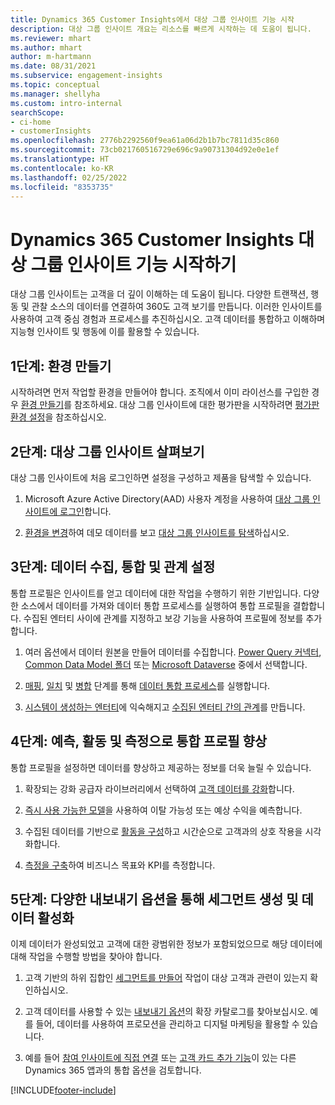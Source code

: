 ```yaml
---
title: Dynamics 365 Customer Insights에서 대상 그룹 인사이트 기능 시작
description: 대상 그룹 인사이트 개요는 리소스를 빠르게 시작하는 데 도움이 됩니다.
ms.reviewer: mhart
ms.author: mhart
author: m-hartmann
ms.date: 08/31/2021
ms.subservice: engagement-insights
ms.topic: conceptual
ms.manager: shellyha
ms.custom: intro-internal
searchScope:
- ci-home
- customerInsights
ms.openlocfilehash: 2776b2292560f9ea61a06d2b1b7bc7811d35c860
ms.sourcegitcommit: 73cb021760516729e696c9a90731304d92e0e1ef
ms.translationtype: HT
ms.contentlocale: ko-KR
ms.lasthandoff: 02/25/2022
ms.locfileid: "8353735"
---
```

# <a name="get-started-with-dynamics-365-customer-insights-audience-insights-capability"></a>Dynamics 365 Customer Insights 대상 그룹 인사이트 기능 시작하기

대상 그룹 인사이트는 고객을 더 깊이 이해하는 데 도움이 됩니다. 다양한 트랜잭션, 행동 및 관찰 소스의 데이터를 연결하여 360도 고객 보기를 만듭니다. 이러한 인사이트를 사용하여 고객 중심 경험과 프로세스를 추진하십시오. 고객 데이터를 통합하고 이해하며 지능형 인사이트 및 행동에 이를 활용할 수 있습니다.

## <a name="step-1-create-an-environment"></a>1단계: 환경 만들기

시작하려면 먼저 작업할 환경을 만들어야 합니다. 조직에서 이미 라이선스를 구입한 경우 [환경 만들기](create-environment.md)를 참조하세요. 대상 그룹 인사이트에 대한 평가판을 시작하려면 [평가판 환경 설정](../trial-signup.md)을 참조하십시오. 

## <a name="step-2-explore-audience-insights"></a>2단계: 대상 그룹 인사이트 살펴보기

대상 그룹 인사이트에 처음 로그인하면 설정을 구성하고 제품을 탐색할 수 있습니다.

1. Microsoft Azure Active Directory(AAD) 사용자 계정을 사용하여 [대상 그룹 인사이트에 로그인](https://home.ci.ai.dynamics.com)합니다.

1. [환경을 변경](manage-environments.md#switch-environments)하여 데모 데이터를 보고 [대상 그룹 인사이트를 탐색](home.md)하십시오.

##  <a name="step-3-ingest-unify-and-set-up-relationships-for-your-data"></a>3단계: 데이터 수집, 통합 및 관계 설정

통합 프로필은 인사이트를 얻고 데이터에 대한 작업을 수행하기 위한 기반입니다. 다양한 소스에서 데이터를 가져와 데이터 통합 프로세스를 실행하여 통합 프로필을 결합합니다. 수집된 엔터티 사이에 관계를 지정하고 보강 기능을 사용하여 프로필에 정보를 추가합니다. 

1. 여러 옵션에서 데이터 원본을 만들어 데이터를 수집합니다. [Power Query 커넥터](connect-power-query.md), [Common Data Model 폴더](connect-common-data-model.md) 또는 [Microsoft Dataverse](/dynamics365/customer-insights/audience-insights/connect-dataverse-managed-lake) 중에서 선택합니다. 

1. [매핑](map-entities.md), [일치](match-entities.md) 및 [병합](merge-entities.md) 단계를 통해 [데이터 통합 프로세스](data-unification.md)를 실행합니다.

1. [시스템이 생성하는 엔터티](entities.md)에 익숙해지고 [수집된 엔터티 간의 관계](relationships.md)를 만듭니다.
    
## <a name="step-4-enhance-unified-profiles-with-predictions-activities-and-measures"></a>4단계: 예측, 활동 및 측정으로 통합 프로필 향상

통합 프로필을 설정하면 데이터를 향상하고 제공하는 정보를 더욱 늘릴 수 있습니다.

1. 확장되는 강화 공급자 라이브러리에서 선택하여 [고객 데이터를 강화](enrichment-hub.md)합니다.

1. [즉시 사용 가능한 모델](predictions-overview.md)을 사용하여 이탈 가능성 또는 예상 수익을 예측합니다.

1. 수집된 데이터를 기반으로 [활동을 구성](activities.md)하고 시간순으로 고객과의 상호 작용을 시각화합니다. 

1. [측정을 구축](measures.md)하여 비즈니스 목표와 KPI를 측정합니다.
 
## <a name="step-5-create-segments-and-activate-data-through-various-export-options"></a>5단계: 다양한 내보내기 옵션을 통해 세그먼트 생성 및 데이터 활성화

이제 데이터가 완성되었고 고객에 대한 광범위한 정보가 포함되었으므로 해당 데이터에 대해 작업을 수행할 방법을 찾아야 합니다. 

1. 고객 기반의 하위 집합인 [세그먼트를 만들어](segments.md) 작업이 대상 고객과 관련이 있는지 확인하십시오.

1. 고객 데이터를 사용할 수 있는 [내보내기 옵션](export-destinations.md)의 확장 카탈로그를 찾아보십시오. 예를 들어, 데이터를 사용하여 프로모션을 관리하고 디지털 마케팅을 활용할 수 있습니다.

1. 예를 들어 [참여 인사이트에 직접 연결](../engagement-insights/integrate-audience-insights-engagement-insights.md) 또는 [고객 카드 추가 기능](customer-card-add-in.md)이 있는 다른 Dynamics 365 앱과의 통합 옵션을 검토합니다.  


[!INCLUDE[footer-include](../includes/footer-banner.md)]